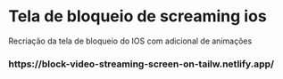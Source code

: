 # Tela de bloqueio de screaming ios
<p>Recriação da tela de bloqueio do IOS com adicional de animações</p>

<h3>https://block-video-streaming-screen-on-tailw.netlify.app/</h3>


  
